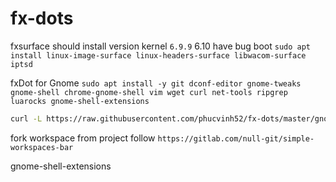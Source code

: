 # fx-dots

fxsurface
should install version kernel `6.9.9` 6.10 have bug boot
`sudo apt install linux-image-surface linux-headers-surface libwacom-surface iptsd`

fxDot for Gnome
`sudo apt install -y git dconf-editor gnome-tweaks gnome-shell chrome-gnome-shell vim wget curl net-tools ripgrep luarocks gnome-shell-extensions`

```bash
curl -L https://raw.githubusercontent.com/phucvinh52/fx-dots/master/gnome-shell-theme/install.py | python3 -
```

fork workspace from project follow `https://gitlab.com/null-git/simple-workspaces-bar`

gnome-shell-extensions
